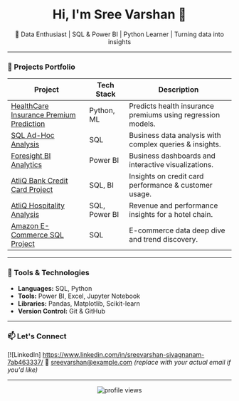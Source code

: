 <h1 align="center">Hi, I'm Sree Varshan 👋</h1>

<p align="center">
  🚀 Data Enthusiast | SQL & Power BI | Python Learner | Turning data into insights
</p>

---

### 🧠 Projects Portfolio

| Project | Tech Stack | Description |
|--------|------------|-------------|
| [HealthCare Insurance Premium Prediction](https://github.com/Sreevarshan-fin/HealthCare-Insurance-Premium-Prediction) | Python, ML | Predicts health insurance premiums using regression models. |
| [SQL Ad-Hoc Analysis](https://github.com/Sreevarshan-fin/SQL-Project-Ad-Hoc-Analysis) | SQL | Business data analysis with complex queries & insights. |
| [Foresight BI Analytics](https://github.com/Sreevarshan-fin/Foresight-BI-Analytics) | Power BI | Business dashboards and interactive visualizations. |
| [AtliQ Bank Credit Card Project](https://github.com/Sreevarshan-fin/AtliQ-Bank--Credit-Card-Project) | SQL, BI | Insights on credit card performance & customer usage. |
| [AtliQ Hospitality Analysis](https://github.com/Sreevarshan-fin/AtliQ-Hospitality-Analysis) | SQL, Power BI | Revenue and performance insights for a hotel chain. |
| [Amazon E-Commerce SQL Project](https://github.com/Sreevarshan-fin/SQL-Project---Amazon-E-Commerce) | SQL | E-commerce data deep dive and trend discovery. |

---

### 🚀 Tools & Technologies

- **Languages:** SQL, Python  
- **Tools:** Power BI, Excel, Jupyter Notebook  
- **Libraries:** Pandas, Matplotlib, Scikit-learn  
- **Version Control:** Git & GitHub  

---

### 📫 Let's Connect

[![LinkedIn] https://www.linkedin.com/in/sreevarshan-sivagnanam-7ab463337/
📧 sreevarshan@example.com *(replace with your actual email if you'd like)*

---

<p align="center">
  <img src="https://komarev.com/ghpvc/?username=Sreevarshan-fin&label=Profile%20views&color=0e75b6&style=flat" alt="profile views" />
</p>
